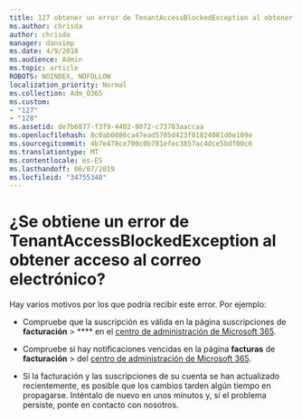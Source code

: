 ```yaml
---
title: 127 obtener un error de TenantAccessBlockedException al obtener acceso al correo electrónico
ms.author: chrisda
author: chrisda
manager: dansimp
ms.date: 4/9/2018
ms.audience: Admin
ms.topic: article
ROBOTS: NOINDEX, NOFOLLOW
localization_priority: Normal
ms.collection: Adm_O365
ms.custom:
- "127"
- "128"
ms.assetid: de7b6877-f3f9-4402-8072-c73783aaccaa
ms.openlocfilehash: 8c0ab0086ca47ead5705d423f01824081d0e109e
ms.sourcegitcommit: 4b7e478ce700c0b781efec3857ac4dce5bdf00c6
ms.translationtype: MT
ms.contentlocale: es-ES
ms.lasthandoff: 06/07/2019
ms.locfileid: "34755348"
---
```

# <a name="getting-a-tenantaccessblockedexception-error-when-accessing-email"></a>¿Se obtiene un error de TenantAccessBlockedException al obtener acceso al correo electrónico?

Hay varios motivos por los que podría recibir este error. Por ejemplo:

- Compruebe que la suscripción es válida en la página suscripciones de **facturación** \> **** en el [centro de administración de Microsoft 365](https://portal.office.com/adminportal/home#/subscriptions).

- Compruebe si hay notificaciones vencidas en la página **facturas** de **facturación** \> del [centro de administración de Microsoft 365](https://portal.office.com/adminportal/home#/billoverview).

- Si la facturación y las suscripciones de su cuenta se han actualizado recientemente, es posible que los cambios tarden algún tiempo en propagarse. Inténtalo de nuevo en unos minutos y, si el problema persiste, ponte en contacto con nosotros.
